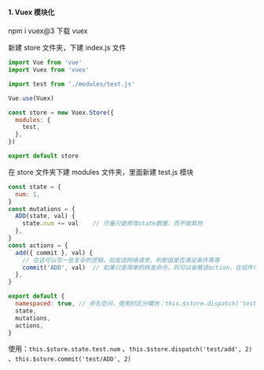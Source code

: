 #### 1. Vuex 模块化

npm i vuex@3 下载 vuex

新建 store 文件夹，下建 index.js 文件

```js
import Vue from 'vue'
import Vuex from 'vuex'

import test from './modules/test.js'

Vue.use(Vuex)

const store = new Vuex.Store({
  modules: {
    test,
  },
})

export default store
```

在 store 文件夹下建 modules 文件夹，里面新建 test.js 模块

```js
const state = {
  num: 1,
}
const mutations = {
  ADD(state, val) {
    state.num += val	// 尽量只是修改state数据，而不做其他
  },
}
const actions = {
  add({ commit }, val) {
    // 在这可以写一些复杂的逻辑，如发送网络请求，判断值是否满足条件等等
    commit('ADD', val)	// 如果只是简单的转发命令，则可以省略该action，在组件中直接操作commit即可
  },
}

export default {
  namespaced: true, // 命名空间，使用时区分模块：this.$store.dispatch('test/add', 2)
  state,
  mutations,
  actions,
}
```

使用：`this.$store.state.test.num` 、`this.$store.dispatch('test/add', 2)` 、`this.$store.commit('test/ADD', 2)`

